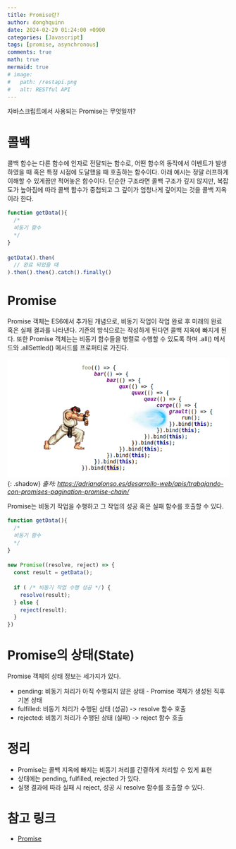```yaml
---
title: Promise란?
author: donghquinn
date: 2024-02-29 01:24:00 +0900
categories: [Javascript]
tags: [promise, asynchronous]
comments: true
math: true
mermaid: true
# image:
#   path: /restapi.png
#   alt: RESTful API
---
```


자바스크립트에서 사용되는 Promise는 무엇일까?

# 콜백

콜백 함수는 다른 함수에 인자로 전달되는 함수로, 어떤 함수의 동작에서 이벤트가 발생하였을 때 혹은 특정 시점에 도달했을 때 호출하는 함수이다.
아래 예시는 정말 러프하게 이해할 수 있게끔만 적어놓은 함수이다. 단순한 구조라면 콜백 구조가 깊지 않지만, 복잡도가 높아짐에 따라 콜백 함수가 중첩되고 그 깊이가 엄청나게 깊어지는 것을 콜백 지옥이라 한다.

```js
function getData(){
  /*
  비동기 함수
  */
}

getData().then(
  // 완료 되었을 때
).then().then().catch().finally()
```

# Promise

Promise 객체는 ES6에서 추가된 개념으로, 비동기 작업이 작업 완료 후 미래의 완료 혹은 실패 결과를 나타낸다.
기존의 방식으로는 작성하게 된다면 콜백 지옥에 빠지게 된다.
또한 Promise 객체는는 비동기 함수들을 병렬로 수행할 수 있도록 하며 .all() 메서드와 .allSettled() 메서드를 프로퍼티로 가진다.

![Desktop View](assets/img/js/async/streetcallback.png){: .shadow}
_출처: https://adrianalonso.es/desarrollo-web/apis/trabajando-con-promises-pagination-promise-chain/_

Promise는 비동기 작업을 수행하고 그 작업의 성공 혹은 실패 함수를 호출할 수 있다.

```js
function getData(){
  /*
  비동기 함수
  */
}

new Promise((resolve, reject) => {
  const result = getData();

  if ( /* 비동기 작업 수행 성공 */) {
    resolve(result);
  } else {
    reject(result);
  }
})
```

# Promise의 상태(State)

Promise 객체의 상태 정보는 세가지가 있다.

- pending: 비동기 처리가 아직 수행되지 않은 상태 - Promise 객체가 생성된 직후 기본 상태
- fulfilled: 비동기 처리가 수행된 상태 (성공) -> resolve 함수 호출
- rejected: 비동기 처리가 수행된 상태 (실패) -> reject 함수 호출

# 정리

- Promise는 콜백 지옥에 빠지는 비동기 처리를 간결하게 처리할 수 있게 표현
- 상태에는 pending, fulfilled, rejected 가 있다.
- 실행 결과에 따라 실패 시 reject, 성공 시 resolve 함수를 호출할 수 있다.

# 참고 링크

- [Promise](https://learnjs.vlpt.us/async/01-promise.html)
